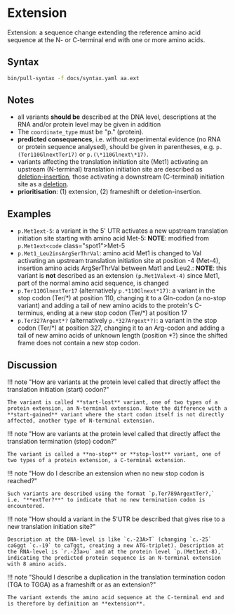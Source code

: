 # Extension

<!-- ## Definition -->

Extension: a sequence change extending the reference amino acid sequence at the N- or C-terminal end with one or more amino acids.

## Syntax

```sh exec="true"
bin/pull-syntax -f docs/syntax.yaml aa.ext
```

## Notes

- all variants **should be** described at the DNA level, descriptions at the RNA and/or protein level may be given in addition
- The `coordinate_type` must be "p." (protein).
- **predicted consequences**, i.e. without experimental evidence (no RNA or protein sequence analysed), should be given in parentheses, e.g. `p.(Ter110GlnextTer17)` or `p.(\*110Glnext\*17)`.
- variants affecting the translation initiation site (Met1) activating an upstream (N-terminal) translation initiation site are described as [deletion-insertion](delins.md), those activating a downstream (C-terminal) initiation site as a [deletion](deletion.md).
- **prioritisation**: (1) extension, (2) frameshift or deletion-insertion.

## Examples

- `p.Met1ext-5`: a variant in the 5' UTR activates a new upstream translation initiation site starting with amino acid Met-5: **NOTE**: modified from `p.Met1ext<code` class="spot1">Met</code>-5
- `p.Met1_Leu2insArgSerThrVal`: amino acid Met1 is changed to Val activating an upstream translation initiation site at position -4 (Met-4), insertion amino acids ArgSerThrVal between Mat1 and Leu2.: **NOTE**: this variant is **not** described as an extension `(p.Met1Valext-4)` since Met1, part of the normal amino acid sequence, is changed
- `p.Ter110GlnextTer17` (alternatively `p.*110Glnext*17)`: a variant in the stop codon (Ter/\*) at position 110, changing it to a Gln-codon (a no-stop variant) and adding a tail of new amino acids to the protein's C-terminus, ending at a new stop codon (Ter/\*) at position 17
- `p.Ter327Argext*?` (alternatively `p.*327Argext*?)`: a variant in the stop codon (Ter/\*) at position 327, changing it to an Arg-codon and adding a tail of new amino acids of unknown length (position \*?) since the shifted frame does not contain a new stop codon.

## Discussion

!!! note "How are variants at the protein level called that directly affect the translation initiation (start) codon?"

    The variant is called **start-lost** variant, one of two types of a protein extension, an N-terminal extension. Note the difference with a **start-gained** variant where the start codon itself is not directly affected, another type of N-terminal extension.

!!! note "How are variants at the protein level called that directly affect the translation termination (stop) codon?"

    The variant is called a **no-stop** or **stop-lost** variant, one of two types of a protein extension, a C-terminal extension.

!!! note "<a id='noend'></a>How do I describe an extension when no new stop codon is reached?"

    Such variants are described using the format `p.Ter789ArgextTer?,` i.e. "**extTer?**" to indicate that no new termination codon is encountered.

!!! note "How should a variant in the 5'UTR be described that gives rise to a new translation initiation site?"

    Description at the DNA-level is like `c.-23A>T` (changing `c.-25` caGggt `c.-19` to caTggt, creating a new ATG-triplet). Description at the RNA-level is `r.-23a>u` and at the protein level `p.(Met1ext-8),` indicating the predicted protein sequence is an N-terminal extension with 8 amino acids.

!!! note "Should I describe a duplication in the translation termination codon (TGA to TGGA) as a frameshift or as an extension?"

    The variant extends the amino acid sequence at the C-terminal end and is therefore by definition an **extension**.
